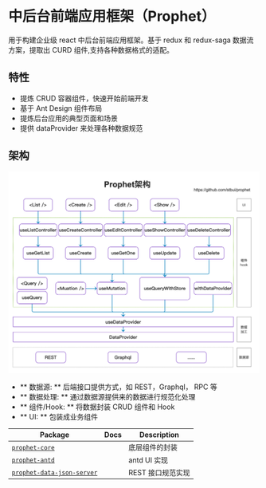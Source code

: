 # 中后台前端应用框架（Prophet）

用于构建企业级 react 中后台前端应用框架。基于 redux 和 redux-saga 数据流方案，提取出 CURD 组件,支持各种数据格式的适配。

## 特性

-   提炼 CRUD 容器组件，快速开始前端开发
-   基于 Ant Design 组件布局
-   提炼后台应用的典型页面和场景
-   提供 dataProvider 来处理各种数据规范

## 架构

![架构](prophet.png)

-   ** 数据源: ** 后端接口提供方式，如 REST，Graphql， RPC 等
-   ** 数据处理: ** 通过数据源提供来的数据进行规范化处理
-   ** 组件/Hook: ** 将数据封装 CRUD 组件和 Hook
-   ** UI: ** 包装成业务组件

| Package                                                  | Docs | Description       |
| -------------------------------------------------------- | ---- | ----------------- |
| [`prophet-core`](/packages/core)                         |      | 底层组件的封装    |
| [`prophet-antd`](/packages/antd)                         |      | antd UI 实现      |
| [`prophet-data-json-server`](/packages/data-json-server) |      | REST 接口规范实现 |

